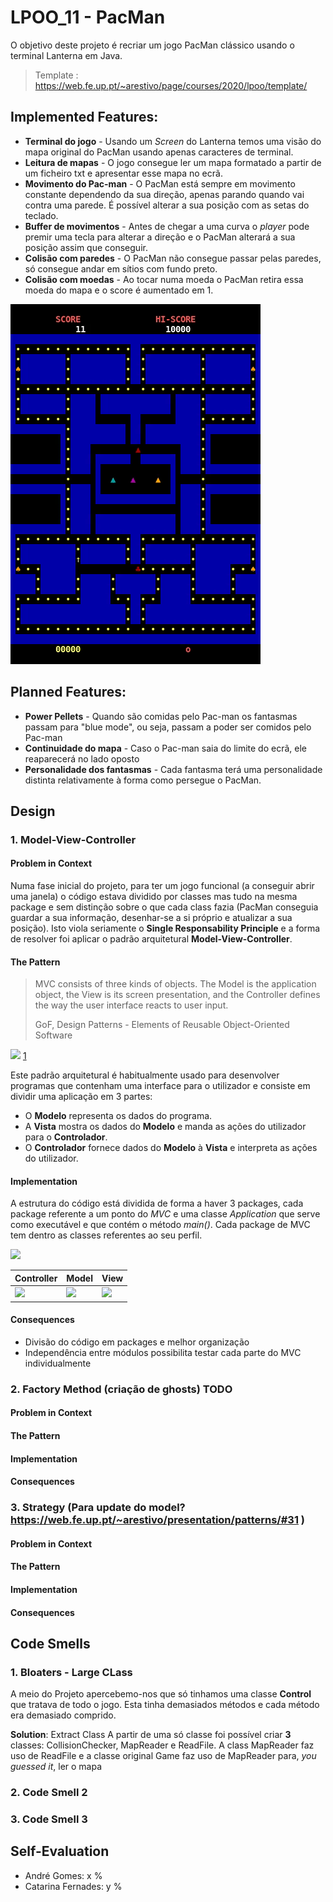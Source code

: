# LPOO_11 - PacMan

O objetivo deste projeto é recriar um jogo PacMan clássico usando o terminal Lanterna em Java.
> Template : https://web.fe.up.pt/~arestivo/page/courses/2020/lpoo/template/
> 
## Implemented Features:
- **Terminal do jogo** - Usando um *Screen* do Lanterna temos uma visão do mapa original do PacMan usando apenas caracteres de terminal.
- **Leitura de mapas** - O jogo consegue ler um mapa formatado a partir de um ficheiro txt e apresentar esse mapa no ecrã.
- **Movimento do Pac-man** - O PacMan está sempre em movimento constante dependendo da sua direção, apenas parando quando vai contra uma parede. É possível alterar a sua posição com as setas do teclado. 
- **Buffer de movimentos** - Antes de chegar a uma curva o *player* pode premir uma tecla para alterar a direção e o PacMan alterará a sua posição assim que conseguir.
- **Colisão com paredes** - O PacMan não consegue passar pelas paredes, só consegue andar em sítios com fundo preto.
- **Colisão com moedas** - Ao tocar numa moeda o PacMan retira essa moeda do mapa e o score é aumentado em 1.

![](res/pac-man_coins.gif)

## Planned Features:
- **Power Pellets** - Quando são comidas pelo Pac-man os fantasmas passam para "blue mode", ou seja, passam a poder ser comidos pelo Pac-man
- **Continuidade do mapa** - Caso o Pac-man saia do limite do ecrã, ele reaparecerá no lado oposto
- **Personalidade dos fantasmas** - Cada fantasma terá uma personalidade distinta relativamente à forma como persegue o PacMan.


## Design

### 1. Model-View-Controller
#### Problem in Context
Numa fase inicial do projeto, para ter um jogo funcional (a conseguir abrir uma janela) o código estava dividido por classes mas tudo na mesma package e sem distinção sobre o que cada class fazia (PacMan conseguia guardar a sua informação, desenhar-se a si próprio e atualizar a sua posição). Isto viola seriamente o **Single Responsability Principle** e a forma de resolver foi aplicar o padrão arquitetural **Model-View-Controller**.
#### The Pattern
> MVC consists of three kinds of objects. The Model is the application object, the View is its screen presentation, and the Controller defines the way the user interface reacts to user input.
>
> GoF, Design Patterns - Elements of Reusable Object-Oriented Software

![](https://i.imgur.com/DduITpl.png) [1](https://medium.com/totvsdevelopers/protheus-mvc-72901b7efc8a)

Este padrão arquitetural é habitualmente usado para desenvolver programas que contenham uma interface para o utilizador e consiste em dividir uma aplicação em 3 partes:
- O **Modelo** representa os dados do programa.
- A **Vista** mostra os dados do **Modelo** e manda as ações do utilizador para o **Controlador**.
- O **Controlador** fornece dados do **Modelo** à **Vista** e interpreta as ações do utilizador.
#### Implementation
A estrutura do código está dividida de forma a haver 3 packages, cada package referente a um ponto do _MVC_ e uma classe _Application_ que serve como executável e que contém o método _main()_. Cada package de MVC tem dentro as classes referentes ao seu perfil.

![](https://i.imgur.com/IQbc6C3.png)

| Controller                           | Model                                | View                                 |
|--------------------------------------|--------------------------------------|--------------------------------------|
| ![](https://i.imgur.com/IohGNNh.png) | ![](https://i.imgur.com/nyhMT7H.png) | ![](https://i.imgur.com/CRAHbgJ.png) |


#### Consequences
- Divisão do código em packages e melhor organização
- Independência entre módulos possibilita testar cada parte do MVC individualmente

### 2. Factory Method (criação de ghosts) **TODO**
#### Problem in Context
#### The Pattern
#### Implementation
#### Consequences

### 3. Strategy (Para update do model? https://web.fe.up.pt/~arestivo/presentation/patterns/#31 )
#### Problem in Context
#### The Pattern
#### Implementation
#### Consequences

## Code Smells
### 1. Bloaters - Large CLass
A meio do Projeto apercebemo-nos que só tinhamos uma classe **Control** que tratava de todo o jogo. Esta tinha demasiados métodos e cada método era demasiado comprido.

**Solution**: Extract Class
A partir de uma só classe foi possível criar **3** classes: CollisionChecker, MapReader e ReadFile. A class MapReader faz uso de ReadFile e a classe original Game faz uso de MapReader para, _you guessed it_, ler o mapa
### 2. Code Smell 2
### 3. Code Smell 3

## Self-Evaluation
- André Gomes: x %
- Catarina Fernades: y %